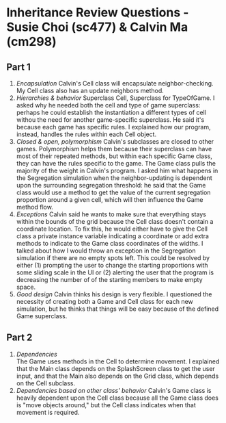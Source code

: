 # Inheritance Review Questions - Susie Choi (sc477) & Calvin Ma (cm298)

## Part 1 
1. *Encapsulation*
Calvin's Cell class will encapsulate neighbor-checking. My Cell class also has an update neighbors method. 
2. *Hierarchies & behavior*
Superclass Cell, Superclass for TypeOfGame. I asked why he needed both the cell and type of game superclass: perhaps he could establish the instantiation a different types of cell withou the need for another game-specific superclass. He said it's because each game has specific rules. I explained how our program, instead, handles the rules within each Cell object.
3. *Closed & open, polymorphism*
Calvin's subclasses are closed to other games. Polymorphism helps them because their superclass can have most of their repeated methods, but within each specific Game class, they can have the rules specific to the game. The Game class pulls the majority of the weight in Calvin's program. I asked him what happens in the Segregation simulation when the neighbor-updating is dependent upon the surrounding segregation threshold: he said that the Game class would use a method to get the value of the current segregation proportion around a given cell, which will then influence the Game method flow. 
4. *Exceptions*
Calvin said he wants to make sure that everything stays within the bounds of the grid because the Cell class doesn't contain a coordinate location. To fix this, he would either have to give the Cell class a private instance variable indicating a coordinate or add extra methods to indicate to the Game class coordinates of the widths. I talked about how I would throw an exception in the Segregation simulation if there are no empty spots left. This could be resolved by either (1) prompting the user to change the starting proportions with some sliding scale in the UI or (2) alerting the user that the program is decreasing the number of of the starting members to make empty space.
5. *Good design* 
Calvin thinks his design is very flexible. I questioned the necessity of creating both a Game and Cell class for each new simulation, but he thinks that things will be easy because of the defined Game superclass.

## Part 2
1. *Dependencies*  
The Game uses methods in the Cell to determine movement. I explained that the Main class depends on the SplashScreen class to get the user input, and that the Main also depends on the Grid class, which depends on the Cell subclass. 
2. *Dependencies based on other class' behavior*
Calvin's Game class is heavily dependent upon the Cell class because all the Game class does is "move objects around," but the Cell class indicates when that movement is required. 